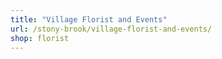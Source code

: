 ```yaml
---
title: "Village Florist and Events"
url: /stony-brook/village-florist-and-events/
shop: florist
---
```

